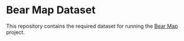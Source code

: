 # Bear Map Dataset

This repository contains the required dataset for running the [Bear Map](https://github.com/JunlinDu/bear-map) project.
